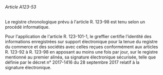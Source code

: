 ###### Article A123-53

Le registre chronologique prévu à l'article R. 123-98 est tenu selon un procédé informatique.

Pour l'application de l'article R. 123-101-1, le greffier certifie l'identité des informations enregistrées sur support électronique pour la tenue du registre du commerce et des sociétés avec celles reçues conformément aux articles R. 123-92 à R. 123-98 en apposant au moins une fois par jour, sur le registre mentionné au premier alinéa, sa signature électronique sécurisée, telle que définie par le décret n° 2017-1416 du 28 septembre 2017 relatif à la signature électronique.

